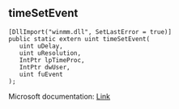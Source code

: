 ## timeSetEvent

```
[DllImport("winmm.dll", SetLastError = true)]
public static extern uint timeSetEvent(
   uint uDelay,
   uint uResolution,
   IntPtr lpTimeProc,
   IntPtr dwUser,
   uint fuEvent
);
```

Microsoft documentation: [Link](https://learn.microsoft.com/en-us/previous-versions/dd757634(v=vs.85)#:~:text=The%20timeSetEvent%20function%20starts%20a,Note%20This%20function%20is%20obsolete.)
